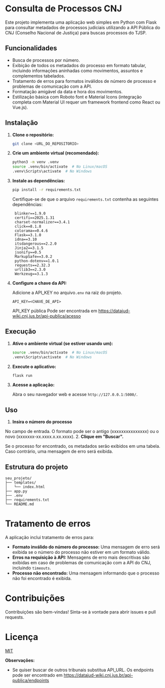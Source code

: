 # Consulta de Processos CNJ

Este projeto implementa uma aplicação web simples em Python com Flask para consultar metadados de processos judiciais utilizando a API Pública do CNJ (Conselho Nacional de Justiça) para buscas processos do TJSP.

## Funcionalidades

- Busca de processos por número.
- Exibição de todos os metadados do processo em formato tabular, incluindo informações aninhadas como movimentos, assuntos e complementos tabelados.
- Tratamento de erros para formatos inválidos de número de processo e problemas de comunicação com a API.
- Formatação amigável da data e hora dos movimentos.
- Estilização básica com Roboto font e Material Icons (integração completa com Material UI requer um framework frontend como React ou Vue.js).


## Instalação

1. **Clone o repositório:**

   ```bash
   git clone <URL_DO_REPOSITORIO>
   ```

2. **Crie um ambiente virtual (recomendado):**

   ```bash
   python3 -m venv .venv
   source .venv/bin/activate  # No Linux/macOS
   .venv\Scripts\activate  # No Windows
   ```

3. **Instale as dependências:**

   ```bash
   pip install -r requirements.txt
   ```
   Certifique-se de que o arquivo `requirements.txt` contenha as seguintes dependências:
   ```
    blinker==1.9.0
    certifi==2025.1.31
    charset-normalizer==3.4.1
    click==8.1.8
    colorama==0.4.6
    Flask==3.1.0
    idna==3.10
    itsdangerous==2.2.0
    Jinja2==3.1.5
    jsonify==0.5
    MarkupSafe==3.0.2
    python-dotenv==1.0.1
    requests==2.32.3
    urllib3==2.3.0
    Werkzeug==3.1.3

   ```


4. **Configure a chave da API:**

   Adicione a API_KEY no arquivo`.env` na raiz do projeto.

   ```
   API_KEY=<CHAVE_DE_API>
   ```
   API_KEY pública Pode ser encontrada em https://datajud-wiki.cnj.jus.br/api-publica/acesso


## Execução

1. **Ative o ambiente virtual (se estiver usando um):**

   ```bash
   source .venv/bin/activate  # No Linux/macOS
   .venv\Scripts\activate  # No Windows
   ```

2. **Execute o aplicativo:**

   ```bash
   flask run
   ```

3. **Acesse a aplicação:**

   Abra o seu navegador web e acesse `http://127.0.0.1:5000/`.


## Uso

1. **Insira o número do processo**

No campo de entrada. O formato pode ser o antigo (xxxxxxxxxxxxxxx) ou o novo (xxxxxxx-xx.xxxx.x.xx.xxxx).
2. **Clique em "Buscar".**

Se o processo for encontrado, os metadados serão exibidos em uma tabela. Caso contrário, uma mensagem de erro será exibida.


## Estrutura do projeto

```
seu_projeto/
├── templates/
│   └── index.html
├── app.py
├── .env             
├── requirements.txt    
└── README.md   
```

#  Tratamento de erros

A aplicação inclui tratamento de erros para:

- **Formato inválido do número do processo:** Uma mensagem de erro será exibida se o número do processo não estiver em um formato válido.
- **Erros na requisição à API:**  Mensagens de erro mais descritivas são exibidas em caso de problemas de comunicação com a API do CNJ, incluindo `timeouts`.
- **Processo não encontrado:** Uma mensagem informando que o processo não foi encontrado é exibida.

#  Contribuições

Contribuições são bem-vindas! Sinta-se à vontade para abrir issues e pull requests.


#  Licença

[MIT](LICENSE) 


**Observações:**

- Se quiser buscar de outros tribunais substitua API_URL. Os endpoints pode ser encontrado em https://datajud-wiki.cnj.jus.br/api-publica/endpoints

